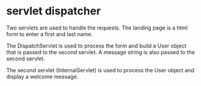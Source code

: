 # servlet dispatcher
Two servlets are used to handle the requests.
The landing page is a html form to enter a first and last name.

The DispatchServlet is used to process the form and build a User object
that is passed to the second servlet. A message string is also passed to the
second servlet.

The second servlet (InternalServlet) is used to process the User object
and display a welcome message.

